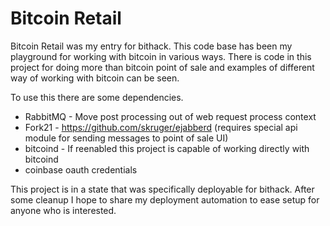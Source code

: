 Bitcoin Retail
===================

Bitcoin Retail was my entry for bithack.  This code base has been my playground for working with bitcoin in
various ways.  There is code in this project for doing more than bitcoin point of sale and examples of different
way of working with bitcoin can be seen.

To use this there are some dependencies.

* RabbitMQ - Move post processing out of web request process context
* Fork21 - https://github.com/skruger/ejabberd (requires special api module for sending messages to point of sale UI)
* bitcoind - If reenabled this project is capable of working directly with bitcoind
* coinbase oauth credentials

This project is in a state that was specifically deployable for bithack.  After some cleanup I hope to share my
deployment automation to ease setup for anyone who is interested.

